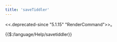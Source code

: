 ```yaml
---
title: 'saveTiddler'
---
```


<<.deprecated-since "5.1.15" "RenderCommand">>。

{{$:/language/Help/savetiddler}}
